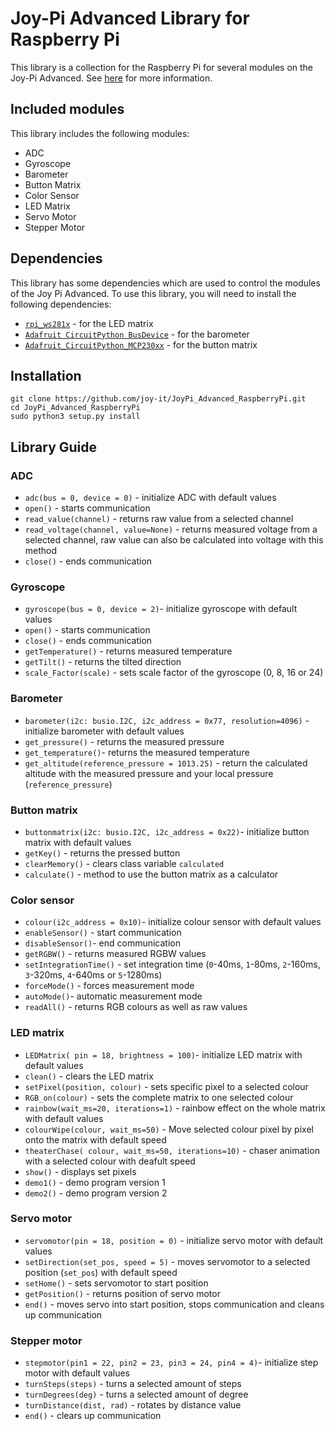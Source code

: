 # Joy-Pi Advanced Library for Raspberry Pi
This library is a collection for the Raspberry Pi for several modules on the Joy-Pi Advanced. See [here](https://www.joy-pi.net) for more information.

## Included modules

This library includes the following modules:
- ADC
- Gyroscope
- Barometer
- Button Matrix
- Color Sensor
- LED Matrix
- Servo Motor
- Stepper Motor

## Dependencies
This library has some dependencies which are used to control the modules of the Joy Pi Advanced. To use this library, you will need to install the following dependencies:

- [`rpi_ws281x`](https://github.com/jgarff/rpi_ws281x) - for the LED matrix
- [`Adafruit CircuitPython BusDevice`](https://github.com/adafruit/Adafruit_CircuitPython_BusDevice) - for the barometer
- [`Adafruit_CircuitPython_MCP230xx`](https://github.com/adafruit/Adafruit_CircuitPython_MCP230xx) - for the button matrix

## Installation
```
git clone https://github.com/joy-it/JoyPi_Advanced_RaspberryPi.git
cd JoyPi_Advanced_RaspberryPi
sudo python3 setup.py install
```
## Library Guide
### ADC
- `adc(bus = 0, device = 0)` - initialize ADC with default values
- `open()` - starts communication
- `read_value(channel)` - returns raw value from a selected channel
- `read_voltage(channel, value=None)` - returns measured voltage from a selected channel, raw value can also be calculated into voltage with this method
- `close()` - ends communication
### Gyroscope
- `gyroscope(bus = 0, device = 2)`- initialize gyroscope with default values
- `open()` - starts communication
- `close()` - ends communication
- `getTemperature()` - returns measured temperature
- `getTilt()` - returns the tilted direction
- `scale_Factor(scale)` - sets scale factor of the gyroscope (0, 8, 16 or 24)
### Barometer
- `barometer(i2c: busio.I2C, i2c_address = 0x77, resolution=4096)` - initialize barometer with default values
- `get_pressure()` - returns the measured pressure
- `get_temperature()`- returns the measured temperature
- `get_altitude(reference_pressure = 1013.25)` - return the calculated altitude with the measured pressure and your local pressure (`reference_pressure`)
### Button matrix
- `buttonmatrix(i2c: busio.I2C, i2c_address = 0x22)`- initialize button matrix with default values
- `getKey()` - returns the pressed button
- `clearMemory()` - clears class variable `calculated`
- `calculate()` - method to use the button matrix as a calculator
### Color sensor
- `colour(i2c_address = 0x10)`- initialize colour sensor with default values
- `enableSensor()` - start communication
- `disableSensor()`- end communication
- `getRGBW()` - returns measured RGBW values
- `setIntegrationTime()` - set integration time (`0`-40ms, `1`-80ms, `2`-160ms, `3`-320ms, `4`-640ms or `5`-1280ms)
- `forceMode()` - forces measurement mode
- `autoMode()`- automatic measurement mode
- `readAll()` - returns RGB colours as well as raw values
### LED matrix
- `LEDMatrix( pin = 18, brightness = 100)`- initialize LED matrix with default values
- `clean()` - clears the LED matrix
- `setPixel(position, colour)` - sets specific pixel to a selected colour
- `RGB_on(colour)` - sets the complete matrix to one selected colour
- `rainbow(wait_ms=20, iterations=1)` - rainbow effect on the whole matrix with default values
- `colourWipe(colour, wait_ms=50)` - Move selected colour pixel by pixel onto the matrix with default speed
- `theaterChase( colour, wait_ms=50, iterations=10)` - chaser animation with a selected colour with deafult speed
- `show()` - displays set pixels
- `demo1()` - demo program version 1
- `demo2()` - demo program version 2 
### Servo motor
- `servomotor(pin = 18, position = 0)` - initialize servo motor with default values
- `setDirection(set_pos, speed = 5)` - moves servomotor to a selected position (`set_pos`) with default speed
- `setHome()` - sets servomotor to start position
- `getPosition()` - returns position of servo motor
- `end()` - moves servo into start position, stops communication and cleans up communication
### Stepper motor
- `stepmotor(pin1 = 22, pin2 = 23, pin3 = 24, pin4 = 4)`- initialize step motor with default values
- `turnSteps(steps)` - turns a selected amount of steps
- `turnDegrees(deg)` - turns a selected amount of degree
- `turnDistance(dist, rad)` - rotates by distance value
- `end()` - clears up communication
